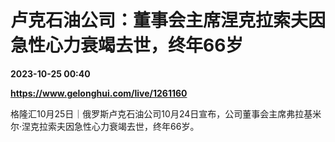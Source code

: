 # 卢克石油公司：董事会主席涅克拉索夫因急性心力衰竭去世，终年66岁

**2023-10-25 00:40**

**https://www.gelonghui.com/live/1261160**

格隆汇10月25日｜俄罗斯卢克石油公司10月24日宣布，公司董事会主席弗拉基米尔·涅克拉索夫因急性心力衰竭去世，终年66岁。